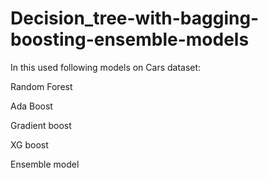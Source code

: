 # Decision_tree-with-bagging-boosting-ensemble-models
In this used following models on Cars dataset:

Random Forest

Ada Boost

Gradient boost

XG boost

Ensemble model
